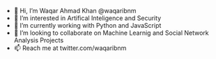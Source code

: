- 👋 Hi, I’m Waqar Ahmad Khan @waqaribnm
- 👀 I’m interested in Artifical Inteligence and Security
- 🌱 I’m currently working with Python and JavaScript
- 💞️ I’m looking to collaborate on Machine Learnig and Social Network Analysis Projects
- 📫 Reach me at twitter.com/waqaribnm

<!---
waqaribnm/waqaribnm is a ✨ special ✨ repository because its `README.md` (this file) appears on your GitHub profile.
You can click the Preview link to take a look at your changes.
--->
